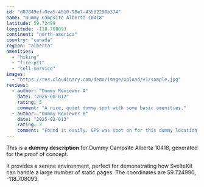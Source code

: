 ```yaml
---
id: "d87849ef-0ea5-4b10-98e7-43582299b374"
name: "Dummy Campsite Alberta 10418"
latitude: 59.72499
longitude: -118.708093
continent: "north-america"
country: "canada"
region: "alberta"
amenities:
  - "hiking"
  - "fire-pit"
  - "cell-service"
images:
  - "https://res.cloudinary.com/demo/image/upload/v1/sample.jpg"
reviews:
  - author: "Dummy Reviewer A"
    date: "2025-08-012"
    rating: 5
    comment: "A nice, quiet dummy spot with some basic amenities."
  - author: "Dummy Reviewer B"
    date: "2025-02-013"
    rating: 2
    comment: "Found it easily. GPS was spot on for this dummy location."
---
```


This is a **dummy description** for Dummy Campsite Alberta 10418, generated for the proof of concept.

It provides a serene environment, perfect for demonstrating how SvelteKit can handle a large number of static pages. The coordinates are 59.724990, -118.708093.
